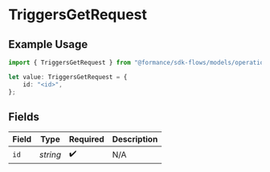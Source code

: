 # TriggersGetRequest

## Example Usage

```typescript
import { TriggersGetRequest } from "@formance/sdk-flows/models/operations";

let value: TriggersGetRequest = {
    id: "<id>",
};
```

## Fields

| Field              | Type               | Required           | Description        |
| ------------------ | ------------------ | ------------------ | ------------------ |
| `id`               | *string*           | :heavy_check_mark: | N/A                |